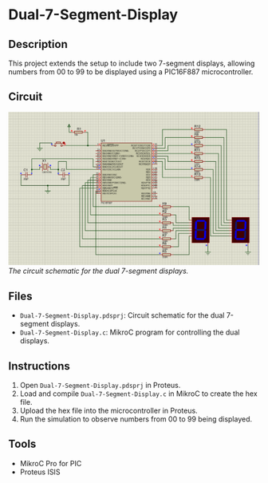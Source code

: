 # Dual-7-Segment-Display

## Description
This project extends the setup to include two 7-segment displays, allowing numbers from 00 to 99 to be displayed using a PIC16F887 microcontroller.

## Circuit
![Circuit Diagram](circuit/Dual-7-Segment-Display.png)  
*The circuit schematic for the dual 7-segment displays.*

## Files
- `Dual-7-Segment-Display.pdsprj`: Circuit schematic for the dual 7-segment displays.
- `Dual-7-Segment-Display.c`: MikroC program for controlling the dual displays.

## Instructions
1. Open `Dual-7-Segment-Display.pdsprj` in Proteus.
2. Load and compile `Dual-7-Segment-Display.c` in MikroC to create the hex file.
3. Upload the hex file into the microcontroller in Proteus.
4. Run the simulation to observe numbers from 00 to 99 being displayed.

## Tools
- MikroC Pro for PIC
- Proteus ISIS
